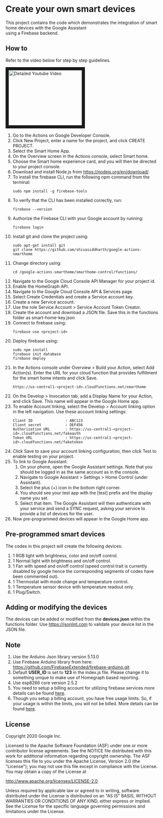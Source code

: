 # Create your own smart devices  

This project contains the code which demonstrates the integration of smart home devices with the Google Assistant  
using a Firebase backend.

## How to  

Refer to the video below for step by step guidelines.    

<a href="http://www.youtube.com/watch?feature=player_embedded&v=e1C5WIfZ89s
" target="_blank"><img src="http://img.youtube.com/vi/e1C5WIfZ89s/0.jpg"
alt="Detailed Youtube Video" width="240" height="180" border="10" /></a>   


1. Go to the Actions on Google Developer Console.    
2. Click New Project, enter a name for the project, and click CREATE PROJECT.     
3. Select the Smart Home App.     
4. On the Overview screen in the Actions console, select Smart home.   
5. Choose the Smart home experience card, and you will then be directed to your project console.   
6. Download and install Node.js from https://nodejs.org/en/download/.   
7. To install the firebase CLI, run the following npm command from the terminal:
   ```    
   sudo npm install -g firebase-tools   
   ```   
8. To verify that the CLI has been installed correctly, run:   
   ```   
   firebase --version     
   ```   
9. Authorize the Firebase CLI with your Google account by running:   
   ```    
   firebase login    
   ```   
10. Install git and clone the project using:   
    ```   
    sudo apt-get install git   
    git clone https://github.com/shivasiddharth/google-actions-smarthome   
    ```   
11. Change directory using:   
    ```   
    cd /google-actions-smarthome/smarthome-control/functions/   
    ```   
12. Navigate to the Google Cloud Console API Manager for your project id.    
13. Enable the HomeGraph API.   
14. Navigate to the Google Cloud Console API & Services page.      
15. Select Create Credentials and create a Service account key.   
16. Create a new Service account.   
17. Use the role Service Account > Service Account Token Creator.    
18. Create the account and download a JSON file. Save this in the functions folder as smart-home-key.json   
19. Connect to firebase using:   
    ```   
    firebase use <project-id>   
    ```   
20. Deploy firebase using:   
    ```   
    sudo npm install   
    firebase init database    
    firebase deploy   
    ```   
21. In the Actions console under Overview > Build your Action, select Add Action(s). Enter the URL for your cloud function that provides fulfillment for  the smart home intents and click Save.   
    ```   
    https://us-central1-<project-id>.cloudfunctions.net/smarthome   
    ```   
22. On the Develop > Invocation tab, add a Display Name for your Action, and click Save. This name will appear in the Google Home app.   
23. To enable Account linking, select the Develop > Account linking option in the left navigation. Use these account linking settings:   
    ```   
    Client ID               : ABC123   
    Client secret           : DEF456
    Authorization URL       : https://us-central1-<project-id>.cloudfunctions.net/fakeauth  
    Token URL               : https://us-central1-<project-id>.cloudfunctions.net/faketoken   
    ```
24. Click Save to save your account linking configuration, then click Test to enable testing on your project.   
25. To link to Google Assistant:  
    1. On your phone, open the Google Assistant settings. Note that you should be logged in as the same account as in the console.   
    2. Navigate to Google Assistant > Settings > Home Control (under Assistant).   
    3. Select the plus (+) icon in the bottom right corner.   
    4. You should see your test app with the [test] prefix and the display name you set.   
    5. Select that item. The Google Assistant will then authenticate with your service and send a SYNC request, asking your service to provide a list of devices for the user.   
26. Now pre-programmed devices will appear in the Google Home app.   

## Pre-programmed smart devices   

The codes in this project will create the following devices:  
1. 1 RGB light with brightness, color and on/off control.    
2. 1 Normal light with brightness and on/off control.  
3. 1 Fan with speed and on/off control (speed control trait is currently disabled by google hence the corresponding segments of codes have been commented out).   
4. 1 Thermostat with mode change and temperature control.  
5. 1 Temperature sensor device with temperature readout only.  
6. 1 Plug/Switch.     

## Adding or modifying the devices     

The devices can be added or modified from the **devices.json** within the functions folder.  Use https://jsonlint.com to validate your device list in the JSON file.      

## Note

1. Use the Arduino Json library version 5.13.0
2. Use Firebase Arduino library from here: https://github.com/FirebaseExtended/firebase-arduino.git   
3. Default **USER_ID**  is set to **123** in the index.js file. Please change it to something unique to make use of Homegraph based reporting.    
4. Use esp8266 core version 2.5.2  
5. You need to setup a billing account for utilizing firebase services more details can be found [here](https://firebase.google.com/support/faq#expandable-9).     
6. Though you setup a billing account, you have free usage limits. So, if your usage is within the limits, you will not be billed. More details can be found [here](https://firebase.google.com/support/faq#expandable-10).     


## License
Copyright 2020 Google Inc.

Licensed to the Apache Software Foundation (ASF) under one or more contributor license agreements. See the NOTICE file distributed with this work for additional information regarding copyright ownership. The ASF licenses this file to you under the Apache License, Version 2.0 (the "License"); you may not use this file except in compliance with the License. You may obtain a copy of the License at

http://www.apache.org/licenses/LICENSE-2.0

Unless required by applicable law or agreed to in writing, software distributed under the License is distributed on an "AS IS" BASIS, WITHOUT WARRANTIES OR CONDITIONS OF ANY KIND, either express or implied. See the License for the specific language governing permissions and limitations under the License.
